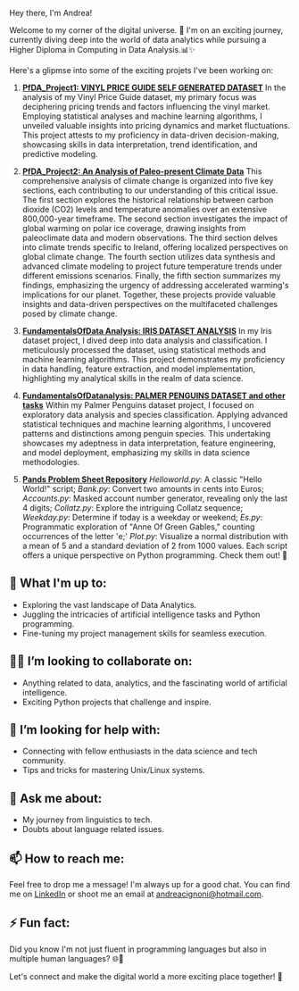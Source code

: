 Hey there, I'm Andrea!

Welcome to my corner of the digital universe. 🌌 I'm on an exciting journey, currently diving deep into the world of data analytics while pursuing a Higher Diploma in Computing in Data Analysis.📊✨ 

Here's a glipmse into some of the exciting projets I've been working on:

1. **[PfDA_Project1: VINYL PRICE GUIDE SELF GENERATED DATASET](https://github.com/AndreaCignoni/PfDA_Project_1.git)**
In the analysis of my Vinyl Price Guide dataset, my primary focus was deciphering pricing trends and factors influencing the vinyl market. Employing statistical analyses and machine learning algorithms, I unveiled valuable insights into pricing dynamics and market fluctuations. This project attests to my proficiency in data-driven decision-making, showcasing skills in data interpretation, trend identification, and predictive modeling.

2. **[PfDA_Project2: An Analysis of Paleo-present Climate Data](https://github.com/AndreaCignoni/PfDA_Project-2.git)**
This comprehensive analysis of climate change is organized into five key sections, each contributing to our understanding of this critical issue. The first section explores the historical relationship between carbon dioxide (CO2) levels and temperature anomalies over an extensive 800,000-year timeframe. The second section investigates the impact of global warming on polar ice coverage, drawing insights from paleoclimate data and modern observations. The third section delves into climate trends specific to Ireland, offering localized perspectives on global climate change. The fourth section utilizes data synthesis and advanced climate modeling to project future temperature trends under different emissions scenarios. Finally, the fifth section summarizes my findings, emphasizing the urgency of addressing accelerated warming's implications for our planet. Together, these projects provide valuable insights and data-driven perspectives on the multifaceted challenges posed by climate change.

4. **[FundamentalsOfData Analysis: IRIS DATASET ANALYSIS](https://github.com/AndreaCignoni/FundamentalsOfDataAnalysis/blob/6698a3bb087349cc4b2440b1e7fe3068ef4579b2/project.ipynb)**
In my Iris dataset project, I dived deep into data analysis and classification. I meticulously processed the dataset, using statistical methods and machine learning algorithms. This project demonstrates my proficiency in data handling, feature extraction, and model implementation, highlighting my analytical skills in the realm of data science.

5. **[FundamentalsOfDatanalysis: PALMER PENGUINS DATASET and other tasks](https://github.com/AndreaCignoni/FundamentalsOfDataAnalysis/blob/6698a3bb087349cc4b2440b1e7fe3068ef4579b2/tasks.ipynb)**
Within my Palmer Penguins dataset project, I focused on exploratory data analysis and species classification. Applying advanced statistical techniques and machine learning algorithms, I uncovered patterns and distinctions among penguin species. This undertaking showcases my adeptness in data interpretation, feature engineering, and model deployment, emphasizing my skills in data science methodologies.

6. **[Pands Problem Sheet Repository](https://github.com/AndreaCignoni/pands-problem-sheet.git)**
*Helloworld.py*: A classic "Hello World!" script; *Bank.py*: Convert two amounts in cents into Euros; *Accounts.py*: Masked account number generator, revealing only the last 4 digits; *Collatz.py*: Explore the intriguing Collatz sequence; *Weekday.py*: Determine if today is a weekday or weekend; *Es.py*: Programmatic exploration of "Anne Of Green Gables," counting occurrences of the letter 'e;' *Plot.py*: Visualize a normal distribution with a mean of 5 and a standard deviation of 2 from 1000 values. Each script offers a unique perspective on Python programming. Check them out! 🌟

## 🌱 What I'm up to:

- Exploring the vast landscape of Data Analytics.
- Juggling the intricacies of artificial intelligence tasks and Python programming.
- Fine-tuning my project management skills for seamless execution.

## 👯‍♀️ I’m looking to collaborate on:

- Anything related to data, analytics, and the fascinating world of artificial intelligence.
- Exciting Python projects that challenge and inspire.

## 🤔 I’m looking for help with:

- Connecting with fellow enthusiasts in the data science and tech community.
- Tips and tricks for mastering Unix/Linux systems.

## 💬 Ask me about:

- My journey from linguistics to tech.
- Doubts about language related issues.

## 📫 How to reach me:

Feel free to drop me a message! I'm always up for a good chat. You can find me on [LinkedIn](https://ie.linkedin.com/in/andrea-cignoni-7290351a) or shoot me an email at [andreacignoni@hotmail.com](andreacignoni@hotmail.com).

## ⚡ Fun fact:

Did you know I'm not just fluent in programming languages but also in multiple human languages? 🌐💬

Let's connect and make the digital world a more exciting place together! 🚀
